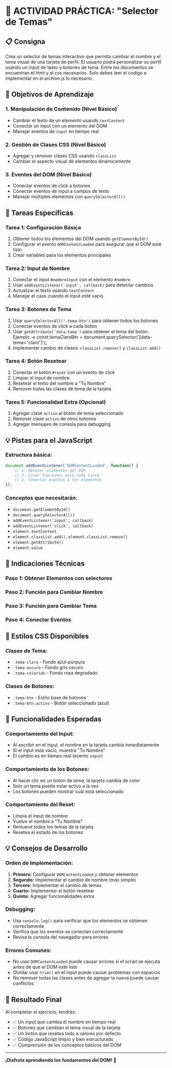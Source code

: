 # 🎯 **ACTIVIDAD PRÁCTICA: "Selector de Temas"**

## **📋 Consigna**
Crea un selector de temas interactivo que permita cambiar el nombre y el tema visual de una tarjeta de perfil. El usuario podrá personalizar su perfil usando un input de texto y botones de tema. Entre los documentos se encuentran el html y el css necesarios. Solo debes leer el codigo e implementar en el archivo js lo necesario.

## **🎯 Objetivos de Aprendizaje**

### **1. Manipulación de Contenido (Nivel Básico)**
- Cambiar el texto de un elemento usando `textContent`
- Conectar un input con un elemento del DOM
- Manejar eventos de `input` en tiempo real

### **2. Gestión de Clases CSS (Nivel Básico)**
- Agregar y remover clases CSS usando `classList`
- Cambiar el aspecto visual de elementos dinámicamente

### **3. Eventos del DOM (Nivel Básico)**
- Conectar eventos de click a botones
- Conectar eventos de input a campos de texto
- Manejar múltiples elementos con `querySelectorAll()`

## **📝 Tareas Específicas**

### **Tarea 1: Configuración Básica**
1. Obtener todos los elementos del DOM usando `getElementById()`
2. Configurar el evento `DOMContentLoaded` para asegurar que el DOM esté listo
3. Crear variables para los elementos principales

### **Tarea 2: Input de Nombre**
1. Conectar el input `#nombreInput` con el elemento `#nombre`
2. Usar `addEventListener('input', callback)` para detectar cambios
3. Actualizar el texto usando `textContent`
4. Manejar el caso cuando el input esté vacío

### **Tarea 3: Botones de Tema**
1. Usar `querySelectorAll('.tema-btn')` para obtener todos los botones
2. Conectar eventos de click a cada botón
3. Usar `getAttribute('data-tema')` para obtener el tema del botón. 
Ejemplo -> const temaClaroBtn = document.querySelector('[data-tema="claro"]');
4. Implementar cambio de clases: `classList.remove()` y `classList.add()`

### **Tarea 4: Botón Resetear**
1. Conectar el botón `#reset` con un evento de click
2. Limpiar el input de nombre
3. Resetear el texto del nombre a "Tu Nombre"
4. Remover todas las clases de tema de la tarjeta

### **Tarea 5: Funcionalidad Extra (Opcional)**
1. Agregar clase `activo` al botón de tema seleccionado
2. Remover clase `activo` de otros botones
3. Agregar mensajes de consola para debugging

## **💡 Pistas para el JavaScript**

### **Estructura básica:**
```javascript
document.addEventListener('DOMContentLoaded', function() {
    // 1. Obtener elementos del DOM
    // 2. Crear funciones para cada tarea
    // 3. Conectar eventos a los elementos
});
```

### **Conceptos que necesitarán:**
- `document.getElementById()`
- `document.querySelectorAll()`
- `addEventListener('input', callback)`
- `addEventListener('click', callback)`
- `element.textContent`
- `element.classList.add()`, `element.classList.remove()`
- `element.getAttribute()`
- `element.value`

## **🔧 Indicaciones Técnicas**

### **Paso 1: Obtener Elementos con selectores**

### **Paso 2: Función para Cambiar Nombre**

### **Paso 3: Función para Cambiar Tema**

### **Paso 4: Conectar Eventos**

## **🎨 Estilos CSS Disponibles**

### **Clases de Tema:**
- `.tema-claro` - Fondo azul-púrpura
- `.tema-oscuro` - Fondo gris oscuro
- `.tema-colorido` - Fondo rosa degradado

### **Clases de Botones:**
- `.tema-btn` - Estilo base de botones
- `.tema-btn.activo` - Botón seleccionado (azul)

## **🚀 Funcionalidades Esperadas**

### **Comportamiento del Input:**
- Al escribir en el input, el nombre en la tarjeta cambia inmediatamente
- Si el input está vacío, muestra "Tu Nombre"
- El cambio es en tiempo real (evento `input`)

### **Comportamiento de los Botones:**
- Al hacer clic en un botón de tema, la tarjeta cambia de color
- Solo un tema puede estar activo a la vez
- Los botones pueden mostrar cuál está seleccionado

### **Comportamiento del Reset:**
- Limpia el input de nombre
- Vuelve el nombre a "Tu Nombre"
- Remueve todos los temas de la tarjeta
- Resetea el estado de los botones

## **💡 Consejos de Desarrollo**

### **Orden de Implementación:**
1. **Primero:** Configurar `DOMContentLoaded` y obtener elementos
2. **Segundo:** Implementar el cambio de nombre (más simple)
3. **Tercero:** Implementar el cambio de temas
4. **Cuarto:** Implementar el botón resetear
5. **Quinto:** Agregar funcionalidades extra

### **Debugging:**
- Usa `console.log()` para verificar que los elementos se obtienen correctamente
- Verifica que los eventos se conectan correctamente
- Revisa la consola del navegador para errores

### **Errores Comunes:**
- No usar `DOMContentLoaded` puede causar errores si el script se ejecuta antes de que el DOM esté listo
- Olvidar usar `trim()` en el input puede causar problemas con espacios
- No remover todas las clases antes de agregar la nueva puede causar conflictos

## **🎯 Resultado Final**

Al completar el ejercicio, tendrás:
- ✅ Un input que cambia el nombre en tiempo real
- ✅ Botones que cambian el tema visual de la tarjeta
- ✅ Un botón que resetea todo a valores por defecto
- ✅ Código JavaScript limpio y bien estructurado
- ✅ Comprensión de los conceptos básicos del DOM

---
**¡Disfruta aprendiendo los fundamentos del DOM!** 🎉
